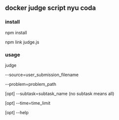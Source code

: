 ## docker judge script nyu coda

### install

npm install

npm link judge.js

### usage

judge 

--source=user_submission_filename

--problem=problem_path

[opt] --subtask=subtask_name (no subtask means all)

[opt] --time=time_limit

[opt] --help
